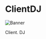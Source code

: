 # ClientDJ

![Banner](https://github.com/MDJ0126/ClientDJ/assets/83164393/f85b5241-c9ee-4da2-a003-b117f4b98858)

Client. DJ
